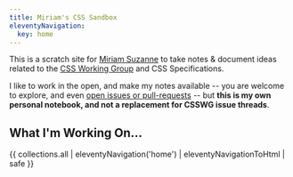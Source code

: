 ```yaml
---
title: Miriam's CSS Sandbox
eleventyNavigation:
  key: home
---
```


This is a scratch site for
[Miriam Suzanne](https://oddbird.net/authors/miriam/)
to take notes & document ideas
related to the
[CSS Working Group](https://github.com/w3c/csswg-drafts/)
and CSS Specifications.

I like to work in the open,
and make my notes available --
you are welcome to explore,
and even [open issues or pull-requests][gh] --
but **this is my own personal notebook,
and not a replacement for CSSWG issue threads**.

[gh]: https://github.com/oddbird/css-sandbox

## What I'm Working On…

{{ collections.all | eleventyNavigation('home') | eleventyNavigationToHtml | safe }}
